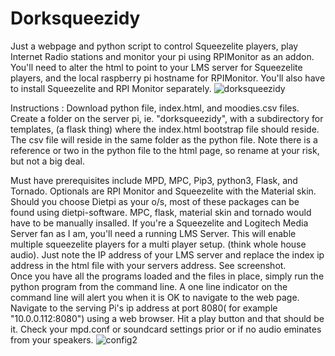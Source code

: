 # Dorksqueezidy
Just a webpage and python script to control Squeezelite players, play Internet Radio stations and monitor your pi using RPIMonitor as an addon.  You'll need to alter the html to point to your LMS server for Squeezelite players, and the local raspberry pi hostname for RPIMonitor.  You'll also have to install Squeezelite and RPI Monitor separately.
![dorksqueezidy](https://user-images.githubusercontent.com/16979775/158045493-f775ad8b-13e5-4e5c-b285-433523a530fa.png)

Instructions : Download python file, index.html, and moodies.csv files. Create a folder on the server pi, ie. "dorksqueezidy", with a subdirectory for templates, (a flask thing) where the index.html bootstrap file should reside. The csv file will reside in the same folder as the python file. Note there is a reference or two in the python file to the html page, so rename at your risk, but not a big deal.  

Must have prerequisites include  MPD, MPC, Pip3, python3, Flask, and Tornado.  Optionals are RPI Monitor and Squeezelite with the Material skin. Should you choose Dietpi as your o/s, most of these packages can be found using dietpi-software.  MPC, flask, material skin and tornado would have to be manually insalled.  If you're a Squeezelite and Logitech Media Server fan as I am, you'll need a running LMS Server.  This will enable multiple squeezelite players for a multi player setup.  (think whole house audio).  Just note the IP address of your LMS server and replace the index ip address in the html file with your servers address. See screenshot.  
Once you have all the programs loaded and the files in place, simply run the python program from the command line. A one line indicator on the command line will alert you when it is OK to navigate to the web page. Navigate to the serving Pi's ip address at port 8080( for example "10.0.0.112:8080") using a web browser. Hit a play button and that should be it. Check your mpd.conf or soundcard settings prior or if no audio eminates from your speakers.
![config2](https://user-images.githubusercontent.com/16979775/158045286-654498fb-1003-40e3-a69c-bc19be38262f.png)
